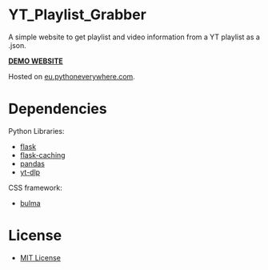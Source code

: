 # YT_Playlist_Grabber

A simple website to get playlist and video information from a YT playlist as a .json.

**[DEMO WEBSITE](http://ytgrabber.eu.pythonanywhere.com/)**

Hosted on [eu.pythoneverywhere.com](https://eu.pythonanywhere.com/).


# Dependencies

Python Libraries:
* [flask](https://flask.palletsprojects.com/)
* [flask-caching](https://flask-caching.readthedocs.io/)
* [pandas](https://pandas.pydata.org/)
* [yt-dlp](https://github.com/yt-dlp/yt-dlp)

CSS framework:
* [bulma](https://bulma.io/)


# License

* [MIT License](https://choosealicense.com/licenses/mit/)
